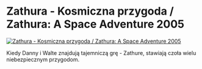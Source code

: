 Zathura - Kosmiczna przygoda / Zathura: A Space Adventure 2005 
=============
[![Zathura - Kosmiczna przygoda / Zathura: A Space Adventure 2005 ](http://vidos.pl/images/player.gif)](http://vidos.pl/zathura-kosmiczna-przygoda-zathura-a-space-adventure-2005)

 Kiedy Danny i Walte znajdują tajemniczą grę - Zathure, stawiają czoła wielu niebezpiecznym przygodom.
